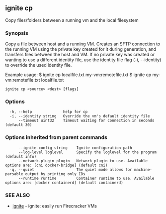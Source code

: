 ## ignite cp

Copy files/folders between a running vm and the local filesystem

### Synopsis


Copy a file between host and a running VM.
Creates an SFTP connection to the running VM using the private key created for
it during generation, and transfers files between the host and VM. If no
private key was created or wanting to use a different identity file, use the
identity file flag (-i, --identity) to override the used identity file.

Example usage:
	$ ignite cp localfile.txt my-vm:remotefile.txt
	$ ignite cp my-vm:remotefile.txt localfile.txt


```
ignite cp <source> <dest> [flags]
```

### Options

```
  -h, --help              help for cp
  -i, --identity string   Override the vm's default identity file
      --timeout uint32    Timeout waiting for connection in seconds (default 30)
```

### Options inherited from parent commands

```
      --ignite-config string    Ignite configuration path
      --log-level loglevel      Specify the loglevel for the program (default info)
      --network-plugin plugin   Network plugin to use. Available options are: [cni docker-bridge] (default cni)
  -q, --quiet                   The quiet mode allows for machine-parsable output by printing only IDs
      --runtime runtime         Container runtime to use. Available options are: [docker containerd] (default containerd)
```

### SEE ALSO

* [ignite](ignite.md)	 - ignite: easily run Firecracker VMs

